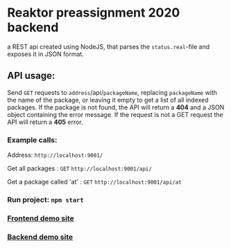 # Reaktor preassignment 2020 backend

a REST api created using NodeJS, that parses the `status.real`-file
and exposes it in JSON format.

## API usage:
Send `GET` requests to `address`/api/`packageName`, replacing `packageName` with the name of the package, or leaving it empty to get a list of all indexed packages.
If the package is not found, the API will return a **404** and a JSON object containing the error message.
If the request is not a GET request the API will return a **405** error.
### Example calls:
Address: `http://localhost:9001/`

Get all packages : `GET` `http://localhost:9001/api/`

Get a package called 'at' : `GET` `http://localhost:9001/api/at`

### Run project: `npm start`

### [Frontend demo site](https://reaktor-preassignment-frontend.herokuapp.com/)
### [Backend demo site](https://reaktor-preassignment-backend.herokuapp.com/api/)

